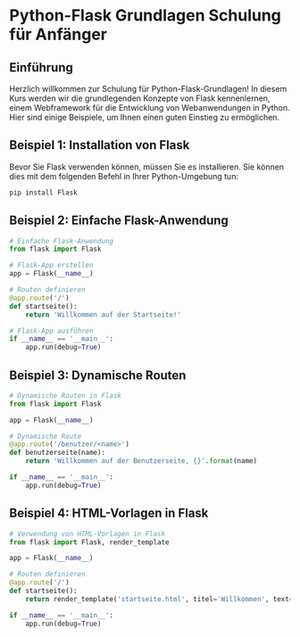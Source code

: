 # Python-Flask Grundlagen Schulung für Anfänger

## Einführung

Herzlich willkommen zur Schulung für Python-Flask-Grundlagen! In diesem Kurs werden wir die grundlegenden Konzepte von Flask kennenlernen, einem Webframework für die Entwicklung von Webanwendungen in Python. Hier sind einige Beispiele, um Ihnen einen guten Einstieg zu ermöglichen.

## Beispiel 1: Installation von Flask

Bevor Sie Flask verwenden können, müssen Sie es installieren. Sie können dies mit dem folgenden Befehl in Ihrer Python-Umgebung tun:

```python
pip install Flask
```

## Beispiel 2: Einfache Flask-Anwendung

```python
# Einfache Flask-Anwendung
from flask import Flask

# Flask-App erstellen
app = Flask(__name__)

# Routen definieren
@app.route('/')
def startseite():
    return 'Willkommen auf der Startseite!'

# Flask-App ausführen
if __name__ == '__main__':
    app.run(debug=True)
```

## Beispiel 3: Dynamische Routen

```python
# Dynamische Routen in Flask
from flask import Flask

app = Flask(__name__)

# Dynamische Route
@app.route('/benutzer/<name>')
def benutzerseite(name):
    return 'Willkommen auf der Benutzerseite, {}'.format(name)

if __name__ == '__main__':
    app.run(debug=True)
```

## Beispiel 4: HTML-Vorlagen in Flask

```python
# Verwendung von HTML-Vorlagen in Flask
from flask import Flask, render_template

app = Flask(__name__)

# Routen definieren
@app.route('/')
def startseite():
    return render_template('startseite.html', titel='Willkommen', text='Herzlich willkommen auf der Startseite!')

if __name__ == '__main__':
    app.run(debug=True)
```